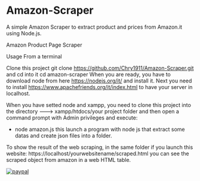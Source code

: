 # Amazon-Scraper
A simple Amazon Scraper to extract product  and prices from Amazon.it using Node.js.


Amazon Product Page Scraper 


Usage
From a terminal

Clone this project git clone https://github.com/Chry1911/Amazon-Scraper.git and cd into it cd amazon-scraper
When you are ready, you have to download node from here https://nodejs.org/it/ and install it.
Next you need to install https://www.apachefriends.org/it/index.html to have your server in localhost.

When you have setted node and xampp, you need to clone this project into the directory ---> xampp/htdocs/your project folder
and then open a command prompt with Admin privileges and execute:
- node amazon.js 
this launch a program with node js that extract some datas and create json files into a folder.

To show the result of the web scraping, in the same folder if you launch this website: https://localhost/yourwebsitename/scraped.html
you can see the scraped object from amazon in a web HTML table.

[![paypal](https://www.paypalobjects.com/en_US/IT/i/btn/btn_donateCC_LG.gif)](cortesechristian@hotmail.com)
